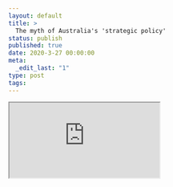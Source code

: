 ```yaml
---
layout: default
title: >
  The myth of Australia's 'strategic policy'
status: publish
published: true
date: 2020-3-27 00:00:00
meta:
  _edit_last: "1"
type: post
tags:
---
```

<div  id="qrcode"></div>
<div>
<iframe src="https://researchers.mq.edu.au/en/publications/the-myth-of-australias-strategic-policy">
</iframe>
</div>

<script type="text/javascript" src="{site.baseurl}/js/qr/qrcode.js"></script>
<script type="text/javascript">
new QRCode(document.getElementById("qrcode"), "https://researchers.mq.edu.au/en/publications/the-myth-of-australias-strategic-policy");
</script>
        